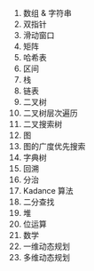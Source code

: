1. 数组 & 字符串
2. 双指针
3. 滑动窗口
4. 矩阵
5. 哈希表
6. 区间
7. 栈
8. 链表
9. 二叉树
10. 二叉树层次遍历
11. 二叉搜索树
12. 图
13. 图的广度优先搜索
14. 字典树
15. 回溯
16. 分治
17. Kadance 算法
18. 二分查找
19. 堆
20. 位运算
21. 数学
22. 一维动态规划
23. 多维动态规划
